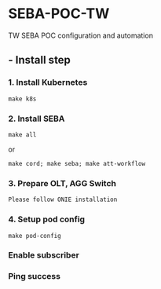 # SEBA-POC-TW

TW SEBA POC configuration and automation

## - Install step

### 1. Install Kubernetes
```
make k8s
```
### 2. Install SEBA
```
make all
```

or

```
make cord; make seba; make att-workflow
```

### 3. Prepare OLT, AGG Switch
```
Please follow ONIE installation
```

### 4. Setup pod config
```
make pod-config
```

### Enable subscriber

### Ping success
